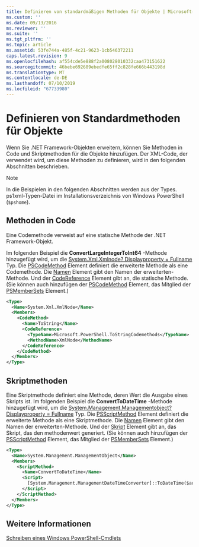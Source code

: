 ```yaml
---
title: Definieren von standardmäßigen Methoden für Objekte | Microsoft-Dokumentation
ms.custom: ''
ms.date: 09/13/2016
ms.reviewer: ''
ms.suite: ''
ms.tgt_pltfrm: ''
ms.topic: article
ms.assetid: 53fe744a-485f-4c21-9623-1cb546372211
caps.latest.revision: 9
ms.openlocfilehash: af554cde5e888f2a008028010332caa473151622
ms.sourcegitcommit: 46bebe692689ebedfe65ff2c828fe666b443198d
ms.translationtype: MT
ms.contentlocale: de-DE
ms.lasthandoff: 07/10/2019
ms.locfileid: "67733980"
---
```

# <a name="defining-default-methods-for-objects"></a>Definieren von Standardmethoden für Objekte

Wenn Sie .NET Framework-Objekten erweitern, können Sie Methoden in Code und Skriptmethoden für die Objekte hinzufügen. Der XML-Code, der verwendet wird, um diese Methoden zu definieren, wird in den folgenden Abschnitten beschrieben.

> [!NOTE]
> In die Beispielen in den folgenden Abschnitten werden aus der Types. ps1xml-Typen-Datei im Installationsverzeichnis von Windows PowerShell (`$pshome`).

## <a name="code-methods"></a>Methoden in Code

Eine Codemethode verweist auf eine statische Methode der .NET Framework-Objekt.

Im folgenden Beispiel die **ConvertLargeIntegerToInt64** -Methode hinzugefügt wird, um die [System.Xml.Xmlnode? Displayproperty = Fullname](/dotnet/api/System.Xml.XmlNode) Typ. Die [PSCodeMethod](/dotnet/api/system.management.automation.pscodemethod) Element definiert die erweiterte Methode als eine Codemethode. Die [Namen](/dotnet/api/system.management.automation.psmemberinfo.name?view=pscore-6.2.0#System_Management_Automation_PSMemberInfo_Name) Element gibt den Namen der erweiterten-Methode. Und der [CodeReference](/dotnet/api/system.management.automation.pscodemethod.codereference?view=pscore-6.2.0#System_Management_Automation_PSCodeMethod_CodeReference) Element gibt an, die statische Methode. (Sie können auch hinzufügen der [PSCodeMethod](/dotnet/api/system.management.automation.pscodemethod) Element, das Mitglied der [PSMemberSets](/dotnet/api/system.management.automation.psmemberset?view=pscore-6.2.0) Element.)

```xml
<Type>
  <Name>System.Xml.XmlNode</Name>
  <Members>
    <CodeMethod>
      <Name>ToString</Name>
      <CodeReference>
        <TypeName>Microsoft.PowerShell.ToStringCodemethods</TypeName>
        <MethodName>XmlNode</MethodName>
      </CodeReference>
    </CodeMethod>
  </Members>
</Type>
```

## <a name="script-methods"></a>Skriptmethoden

Eine Skriptmethode definiert eine Methode, deren Wert die Ausgabe eines Skripts ist. Im folgenden Beispiel die **ConvertToDateTime** -Methode hinzugefügt wird, um die [System.Management.Managementobject? Displayproperty = Fullname](/dotnet/api/System.Management.ManagementObject) Typ. Die [PSScriptMethod](/dotnet/api/system.management.automation.psscriptmethod?view=pscore-6.2.0) Element definiert die erweiterte Methode als eine Skriptmethode. Die [Namen](/dotnet/api/system.management.automation.psmemberinfo.name?view=pscore-6.2.0#System_Management_Automation_PSMemberInfo_Name) Element gibt den Namen der erweiterten-Methode. Und der [Skript](/dotnet/api/system.management.automation.psscriptmethod.script?view=pscore-6.2.0#System_Management_Automation_PSScriptMethod_Script) Element gibt an, das Skript, das den methodenwert generiert. (Sie können auch hinzufügen der [PSScriptMethod](/dotnet/api/system.management.automation.psscriptmethod?view=pscore-6.2.0) Element, das Mitglied der [PSMemberSets](/dotnet/api/system.management.automation.psmemberset?view=pscore-6.2.0) Element.)

```xml
<Type>
  <Name>System.Management.ManagementObject</Name>
  <Members>
    <ScriptMethod>
      <Name>ConvertToDateTime</Name>
      <Script>
        [System.Management.ManagementDateTimeConverter]::ToDateTime($args[0])
      </Script>
    </ScriptMethod>
  </Members>
</Type>
```

## <a name="see-also"></a>Weitere Informationen

[Schreiben eines Windows PowerShell-Cmdlets](./writing-a-windows-powershell-cmdlet.md)
